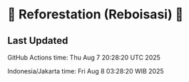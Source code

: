 
# 🌳 Reforestation (Reboisasi) 🌲

## Last Updated

GitHub Actions time: Thu Aug  7 20:28:20 UTC 2025

Indonesia/Jakarta time: Fri Aug  8 03:28:20 WIB 2025
